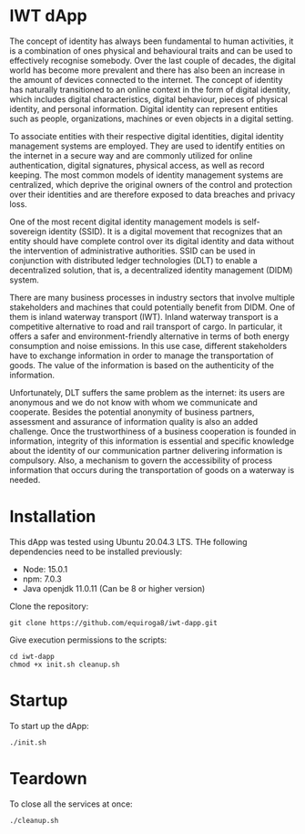 # IWT dApp

The concept of identity has always been fundamental to human activities, it is a combination of ones physical and behavioural traits and can be used to effectively recognise somebody. Over the last couple of decades, the digital world has become more prevalent and there has also been an increase in the amount of devices connected to the internet. The concept of identity has naturally transitioned to an online context in the form of digital identity, which includes digital characteristics, digital behaviour, pieces of physical identity, and personal information. Digital identity can represent entities such as people, organizations, machines or even objects in a digital setting.

To associate entities with their respective digital identities, digital identity management systems are employed. They are used to identify entities on the internet in a secure way and are commonly utilized for online authentication, digital signatures, physical access, as well as record keeping. The most common models of identity management systems are centralized, which deprive the original owners of the control and protection over their identities and are therefore exposed to data breaches and privacy loss.

One of the most recent digital identity management models is self-sovereign identity (SSID). It is a digital movement that recognizes that an entity should have complete control over its digital identity and data without the intervention of administrative authorities. SSID can be used in conjunction with distributed ledger technologies (DLT) to enable a decentralized solution, that is, a decentralized identity management (DIDM) system.

There are many business processes in industry sectors that involve multiple stakeholders and machines that could potentially benefit from DIDM. One of them is inland waterway transport (IWT). Inland waterway transport is a competitive alternative to road and rail transport of cargo. In particular, it offers a safer and environment-friendly alternative in terms of both energy consumption and noise emissions. In this use case, different stakeholders have to exchange information in order to manage the transportation of goods. The value of the information is based on the authenticity of the information.

Unfortunately, DLT suffers the same problem as the internet: its users are anonymous and we do not know with whom we communicate and cooperate. Besides the potential anonymity of business partners, assessment and assurance of information quality is also an added challenge. Once the trustworthiness of a business cooperation is founded in information, integrity of this information is essential and specific knowledge about the identity of our communication partner delivering information is compulsory. Also, a mechanism to govern the accessibility of process information that occurs during the transportation of goods on a waterway is needed.


# Installation

This dApp was tested using Ubuntu 20.04.3 LTS. THe following dependencies need to be installed previously:

- Node: 15.0.1
- npm: 7.0.3
- Java openjdk 11.0.11 (Can be 8 or higher version)

Clone the repository:

    git clone https://github.com/equiroga8/iwt-dapp.git

Give execution permissions to the scripts:

    cd iwt-dapp
    chmod +x init.sh cleanup.sh

# Startup

To start up the dApp:

    ./init.sh

# Teardown

To close all the services at once:

    ./cleanup.sh
